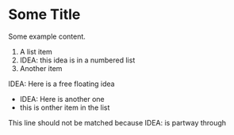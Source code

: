 # Some Title

Some example content.

1. A list item
2. IDEA: this idea is in a numbered list
3. Another item

IDEA: Here is a free floating idea

- IDEA: Here is another one
- this is onther item in the list

This line should not be matched because IDEA: is partway through
